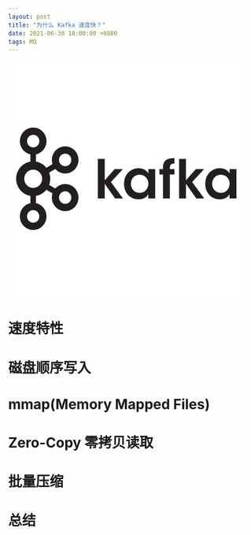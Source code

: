```yaml
---
layout: post
title: "为什么 Kafka 速度快？"
date: 2021-06-30 18:00:00 +0800
tags: MQ
---
```


![Kafka](/assets/images/2020-05-31-Kafka_Basic_1.jpg)

# 速度特性

# 磁盘顺序写入

# mmap(Memory Mapped Files)

# Zero-Copy 零拷贝读取

# 批量压缩

# 总结

